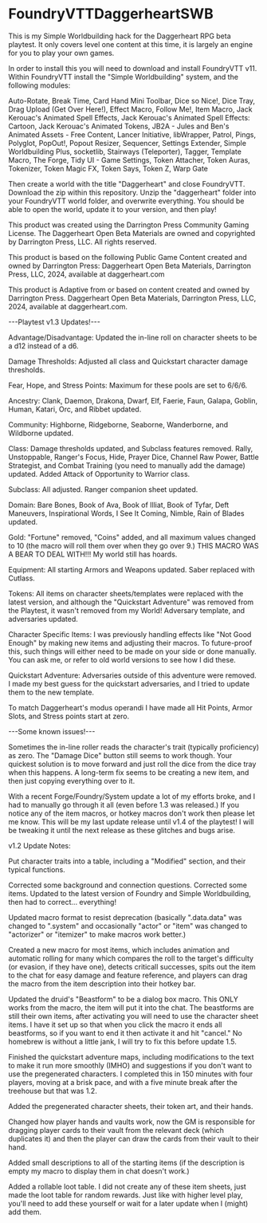 # FoundryVTTDaggerheartSWB
This is my Simple Worldbuilding hack for the Daggerheart RPG beta playtest. It only covers level one content at this time, it is largely an engine for you to play your own games.

In order to install this you will need to download and install FoundryVTT v11. Within FoundryVTT install the "Simple Worldbuilding" system, and the following modules:

Auto-Rotate,
Break Time,
Card Hand Mini Toolbar,
Dice so Nice!,
Dice Tray,
Drag Upload (Get Over Here!),
Effect Macro,
Follow Me!,
Item Macro,
Jack Kerouac's Animated Spell Effects,
Jack Kerouac's Animated Spell Effects: Cartoon,
Jack Kerouac's Animated Tokens,
JB2A - Jules and Ben's Animated Assets - Free Content,
Lancer Initiative,
libWrapper,
Patrol,
Pings,
Polyglot,
PopOut!,
Popout Resizer,
Sequencer,
Settings Extender,
Simple Worldbuilding Plus,
socketlib,
Stairways (Teleporter),
Tagger,
Template Macro,
The Forge,
Tidy UI - Game Settings,
Token Attacher,
Token Auras,
Tokenizer,
Token Magic FX,
Token Says,
Token Z,
Warp Gate

Then create a world with the title "Daggerheart" and close FoundryVTT. Download the zip within this repository. Unzip the "daggerheart" folder into your FoundryVTT world folder, and overwrite everything. You should be able to open the world, update it to your version, and  then play!

This product was created using the Darrington Press Community Gaming License. The Daggerheart Open Beta Materials are owned and copyrighted by Darrington Press, LLC. All rights reserved.

This product is based on the following Public Game Content created and owned by Darrington Press: Daggerheart Open Beta Materials, Darrington Press, LLC, 2024, available at daggerheart.com

This product is Adaptive from or based on content created and owned by Darrington Press. Daggerheart Open Beta Materials, Darrington Press, LLC, 2024, available at daggerheart.com.

---Playtest v1.3 Updates!---

Advantage/Disadvantage: Updated the in-line roll on character sheets to be a d12 instead of a d6.

Damage Thresholds: Adjusted all class and Quickstart character damage thresholds.

Fear, Hope, and Stress Points: Maximum for these pools are set to 6/6/6.

Ancestry: Clank, Daemon, Drakona, Dwarf, Elf, Faerie, Faun, Galapa, Goblin, Human, Katari, Orc, and Ribbet updated.

Community: Highborne, Ridgeborne, Seaborne, Wanderborne, and Wildborne updated.

Class: Damage thresholds updated, and Subclass features removed. Rally, Unstoppable, Ranger's Focus, Hide, Prayer Dice, Channel Raw Power, Battle Strategist, and Combat Training (you need to manually add the damage) updated. Added Attack of Opportunity to Warrior class.

Subclass: All adjusted. Ranger companion sheet updated.

Domain: Bare Bones, Book of Ava, Book of Illiat, Book of Tyfar, Deft Maneuvers, Inspirational Words, I See It Coming, Nimble, Rain of Blades updated.

Gold: "Fortune" removed, "Coins" added, and all maximum values changed to 10 (the macro will roll them over when they go over 9.) THIS MACRO WAS A BEAR TO DEAL WITH!!! My world still has hoards.   

Equipment: All starting Armors and Weapons updated. Saber replaced with Cutlass. 

Tokens: All items on character sheets/templates were replaced with the latest version, and although the "Quickstart Adventure" was removed from the Playtest, it wasn't removed from my World! Adversary template, and adversaries updated.

Character Specific Items: I was previously handling effects like "Not Good Enough" by making new items and adjusting their macros. To future-proof this, such things will either need to be made on your side or done manually. You can ask me, or refer to old world versions to see how I did these.

Quickstart Adventure: Adversaries outside of this adventure were removed. I made my best guess for the quickstart adversaries, and I tried to update them to the new template.

To match Daggerheart's modus operandi I have made all Hit Points, Armor Slots, and Stress points start at zero. 

---Some known issues!---

Sometimes the in-line roller reads the character's trait (typically proficiency) as zero. The "Damage Dice" button still seems to work though. Your quickest solution is to move forward and just roll the dice from the dice tray when this happens. A long-term fix seems to be creating a new item, and then just copying everything over to it.

With a recent Forge/Foundry/System update a lot of my efforts broke, and I had to manually go through it all (even before 1.3 was released.) If you notice any of the item macros, or hotkey macros don't work then please let me know. This will be my last update release until v1.4 of the playtest! I will be tweaking it until the next release as these glitches and bugs arise.

v1.2 Update Notes:

Put character traits into a table, including a "Modified" section, and their typical functions.

Corrected some background and connection questions. Corrected some items. Updated to the latest version of Foundry and Simple Worldbuilding, then had to correct... everything!

Updated macro format to resist deprecation (basically ".data.data" was changed to ".system" and occasionally "actor" or "item" was changed to "actorizer" or "itemizer" to make macros work better.)

Created a new macro for most items, which includes animation and automatic rolling for many which compares the roll to the target's difficulty (or evasion, if they have one), detects criticall successes, spits out the item to the chat for easy damage and feature reference, and players can drag the macro from the item description into their hotkey bar. 

Updated the druid's "Beastform" to be a dialog box macro. This ONLY works from the macro, the item will put it into the chat. The beastforms are still their own items, after activating you will need to use the character sheet items. I have it set up so that when you click the macro it ends all beastforms, so if you want to end it then activate it and hit "cancel." No homebrew is without a little jank, I will try to fix this before update 1.5.

Finished the quickstart adventure maps, including modifications to the text to make it run more smoothly (IMHO) and suggestions if you don't want to use the pregenerated characters. I completed this in 150 minutes with four players, moving at a brisk pace, and with a five minute break after the treehouse but that was 1.2.  

Added the pregenerated character sheets, their token art, and their hands. 

Changed how player hands and vaults work, now the GM is responsible for dragging player cards to their vault from the relevant deck (which duplicates it) and then the player can draw the cards from their vault to their hand.

Added small descriptions to all of the starting items (if the description is empty my macro to display them in chat doesn't work.)

Added a rollable loot table. I did not create any of these item sheets, just made the loot table for random rewards. Just like with higher level play, you'll need to add these yourself or wait for a later update when I (might) add them.
